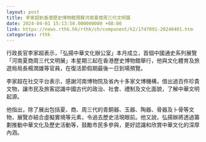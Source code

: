 ```yaml
---
layout: post
title: 李家超到香港歷史博物館預覽河南夏商周三代文明展
date: 2024-04-01 15:13:50.000000000 +08:00
link: https://news.rthk.hk/rthk/ch/component/k2/1747091-20240401.htm
categories: rthk
---
```


行政長官李家超表示，「弘揚中華文化辦公室」本月成立，首個中國通史系列展覽「河南夏商周三代文明展」本星期三起在香港歷史博物館舉行，他與文化體育及旅遊局局長楊潤雄等官員，在復活節假期最後一日到場預覽。

李家超在社交平台表示，感謝河南博物院及省內十多家文博機構，借出過百件珍貴文物，讓市民及旅客認識中國古代的政治、社會、禮制及文化面貌，了解中華文明起源。

他指出，除了展出包括夏、商、周三代的青銅器、玉器、陶器、骨器及卜骨等文物，展覽亦結合虛擬實境等元素，令過去歷史活現眼前。他又說，弘揚辦將透過籌劃推動中華文化及歷史活動等，鼓勵市民多參與，更好認識和欣賞中華文化的深厚內涵。

